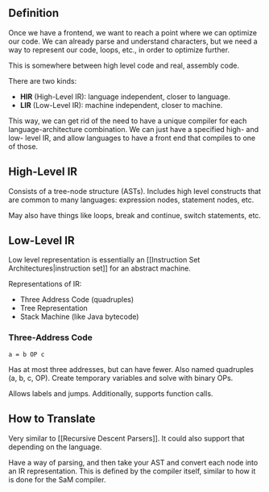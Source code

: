 ## Definition

Once we have a frontend, we want to reach a point where we can optimize our code. We can already parse and understand characters, but we need a way to represent our code, loops, etc., in order to optimize further.

This is somewhere between high level code and real, assembly code.

There are two kinds:
- **HIR** (High-Level IR): language independent, closer to language.
- **LIR** (Low-Level IR): machine independent, closer to machine.

This way, we can get rid of the need to have a unique compiler for each language-architecture combination. We can just have a specified high- and low- level IR, and allow languages to have a front end that compiles to one of those.

## High-Level IR

Consists of a tree-node structure (ASTs). Includes high level constructs that are common to many languages: expression nodes, statement nodes, etc. 

May also have things like loops, break and continue, switch statements, etc.

## Low-Level IR

Low level representation is essentially an [[Instruction Set Architectures|instruction set]] for an abstract machine.

Representations of IR:
- Three Address Code (quadruples)
- Tree Representation
- Stack Machine (like Java bytecode)

### Three-Address Code

`a = b OP c`

Has at most three addresses, but can have fewer. Also named quadruples (a, b, c, OP). Create temporary variables and solve with binary OPs.

Allows labels and jumps. Additionally, supports function calls.

## How to Translate

Very similar to [[Recursive Descent Parsers]]. It could also support that depending on the language. 

Have a way of parsing, and then take your AST and convert each node into an IR representation. This is defined by the compiler itself, similar to how it is done for the SaM compiler.

